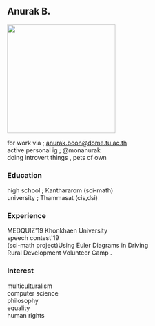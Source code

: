 ## Anurak B.
<img src="https://www.img.in.th/images/91185cc9894462929b056ae7945fa211.jpg" width="251" height="251">

for work via ; anurak.boon@dome.tu.ac.th <br>
active personal ig ; @monanurak <br>
doing introvert things , pets of own 

### Education

high school ; Kanthararom (sci-math) <br>
university  ; Thammasat (cis,dsi)

### Experience

MEDQUIZ'19 Khonkhaen University <br>
speech contest'19  <br>
(sci-math project)Using Euler Diagrams in Driving <br>
Rural Development Volunteer Camp
.
### Interest

multiculturalism <br>
computer science <br>
philosophy <br>
equality <br>
human rights

